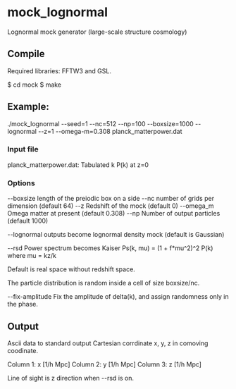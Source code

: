# mock_lognormal
Lognormal mock generator (large-scale structure cosmology)

## Compile

Required libraries: FFTW3 and GSL.

$ cd mock
$ make

## Example: 
./mock_lognormal --seed=1 --nc=512 --np=100 --boxsize=1000 --lognormal --z=1 --omega-m=0.308 planck_matterpower.dat

### Input file
planck_matterpower.dat: Tabulated k P(k) at z=0

### Options
--boxsize length of the preiodic box on a side
--nc      number of grids per dimension (default 64)
--z       Redshift of the mock (default 0)
--omega_m Omega matter at present (default 0.308)
--np      Number of output particles (default 1000)

--lognormal outputs become lognormal density mock (default is Gaussian)

--rsd
Power spectrum becomes Kaiser
Ps(k, mu) = (1 + f*mu^2)^2 P(k)
where mu = kz/k

Default is real space without redshift space.

The particle distribution is random inside a cell of size boxsize/nc.

--fix-amplitude
Fix the amplitude of delta(k), and assign randomness only in the phase.

## Output

Ascii data to standard output
Cartesian corrdinate x, y, z in comoving coodinate.

Column 1: x [1/h Mpc]
Column 2: y [1/h Mpc]
Column 3: z [1/h Mpc]

Line of sight is z direction when --rsd is on.

